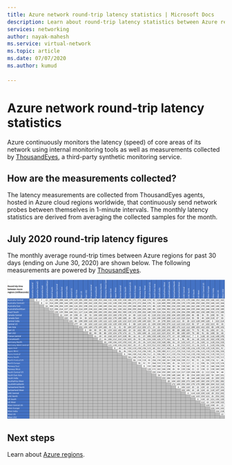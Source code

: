 ```yaml
---
title: Azure network round-trip latency statistics | Microsoft Docs
description: Learn about round-trip latency statistics between Azure regions.
services: networking
author: nayak-mahesh
ms.service: virtual-network
ms.topic: article
ms.date: 07/07/2020
ms.author: kumud

---
```

# Azure network round-trip latency statistics

Azure continuously monitors the latency (speed) of core areas of its network using internal monitoring tools as well as measurements collected by [ThousandEyes](https://thousandeyes.com), a third-party synthetic monitoring service.

## How are the measurements collected?

The latency measurements are collected from ThousandEyes agents, hosted in Azure cloud regions worldwide, that continuously send network probes between themselves in 1-minute intervals. The monthly latency statistics are derived from averaging the collected samples for the month.

## July 2020 round-trip latency figures

The monthly average round-trip times between Azure regions for past 30 days (ending on June 30, 2020) are shown below. The following measurements are powered by [ThousandEyes](https://thousandeyes.com).

[![Azure inter-region latency statistics](media/azure-network-latency/azure-network-latency.png)](media/azure-network-latency/azure-network-latency.png#lightbox)

## Next steps

Learn about [Azure regions](https://azure.microsoft.com/global-infrastructure/regions/).
